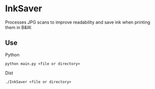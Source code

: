 # InkSaver

Processes JPG scans to improve readability and save ink when printing them in B&W.


## Use
Python

`python main.py <file or directory>`

Dist

`./InkSaver <file or directory>`
